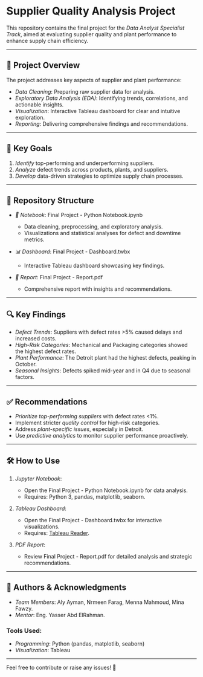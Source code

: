 # Supplier Quality Analysis Project

This repository contains the final project for the *Data Analyst Specialist Track*, aimed at evaluating supplier quality and plant performance to enhance supply chain efficiency.

---

## 🚀 Project Overview

The project addresses key aspects of supplier and plant performance:

- *Data Cleaning*: Preparing raw supplier data for analysis.
- *Exploratory Data Analysis (EDA)*: Identifying trends, correlations, and actionable insights.
- *Visualization*: Interactive Tableau dashboard for clear and intuitive exploration.
- *Reporting*: Delivering comprehensive findings and recommendations.

---

## 🎯 Key Goals

1. *Identify* top-performing and underperforming suppliers.
2. *Analyze* defect trends across products, plants, and suppliers.
3. *Develop* data-driven strategies to optimize supply chain processes.

---

## 📁 Repository Structure

- *📓 Notebook*: Final Project - Python Notebook.ipynb
  - Data cleaning, preprocessing, and exploratory analysis.
  - Visualizations and statistical analyses for defect and downtime metrics.

- *📊 Dashboard*: Final Project - Dashboard.twbx
  - Interactive Tableau dashboard showcasing key findings.

- *📄 Report*: Final Project - Report.pdf
  - Comprehensive report with insights and recommendations.

---

## 🔍 Key Findings

- *Defect Trends*: Suppliers with defect rates >5% caused delays and increased costs.
- *High-Risk Categories*: Mechanical and Packaging categories showed the highest defect rates.
- *Plant Performance*: The Detroit plant had the highest defects, peaking in October.
- *Seasonal Insights*: Defects spiked mid-year and in Q4 due to seasonal factors.

---

## ✅ Recommendations

- *Prioritize top-performing suppliers* with defect rates <1%.
- Implement stricter *quality control* for high-risk categories.
- Address *plant-specific issues*, especially in Detroit.
- Use *predictive analytics* to monitor supplier performance proactively.

---

## 🛠 How to Use

1. *Jupyter Notebook*:
   - Open the Final Project - Python Notebook.ipynb for data analysis.
   - Requires: Python 3, pandas, matplotlib, seaborn.

2. *Tableau Dashboard*:
   - Open the Final Project - Dashboard.twbx for interactive visualizations.
   - Requires: [Tableau Reader](https://www.tableau.com/products/reader).

3. *PDF Report*:
   - Review Final Project - Report.pdf for detailed analysis and strategic recommendations.

---

## 👥 Authors & Acknowledgments

- *Team Members*: Aly Ayman, Nrmeen Farag, Menna Mahmoud, Mina Fawzy.
- *Mentor*: Eng. Yasser Abd ElRahman.

### Tools Used:
- *Programming*: Python (pandas, matplotlib, seaborn)
- *Visualization*: Tableau

---

Feel free to contribute or raise any issues! 🚀
